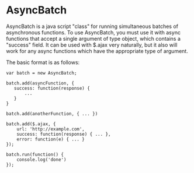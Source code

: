 AsyncBatch
==========

AsyncBatch is a java script "class" for running simultaneous batches of asynchronous functions.  To use AsyncBatch, you must use it with async functions that accept a single argument of type object, which contains a "success" field.  It can be used with $.ajax very naturally, but it also will work for any async functions which have the appropriate type of argument.

The basic format is as follows:

    var batch = new AsyncBatch;
    
    batch.add(asyncFunction, {
       success: function(response) {
           ...
       }
    }
    
    batch.add(anotherFunction, { ... })
    
    batch.add($.ajax, {
        url: 'http://example.com',
        success: function(response) { ... },
        error: function(e) { ... }
    });
    
    batch.run(function() { 
        console.log('done') 
    });
